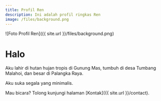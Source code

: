 ```yaml
---
title: Profil Ren
description: Ini adalah profil ringkas Ren
image: /files/background.png
---
```

![Foto Profil Ren]({{ site.url }}/files/background.png)

# Halo

Aku lahir di hutan hujan tropis di Gunung Mas, tumbuh di desa Tumbang Malahoi, dan besar di Palangka Raya.

Aku suka segala yang minimalis.

Mau bicara? Tolong kunjungi halaman [Kontak]({{ site.url }}/contact).
